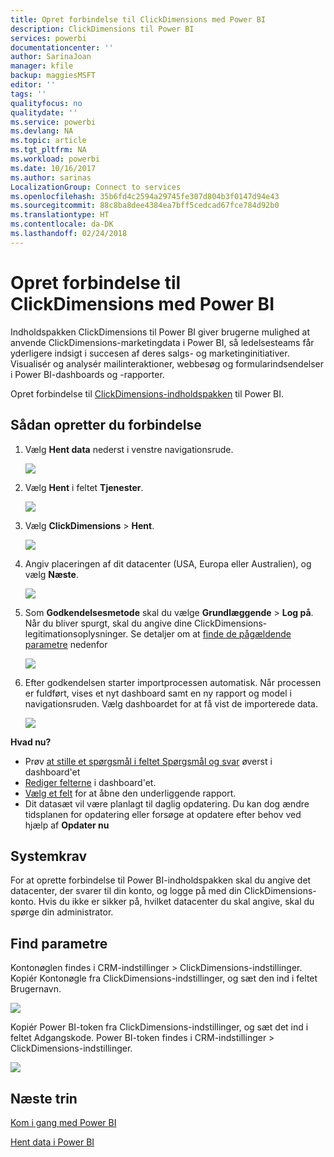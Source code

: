 ```yaml
---
title: Opret forbindelse til ClickDimensions med Power BI
description: ClickDimensions til Power BI
services: powerbi
documentationcenter: ''
author: SarinaJoan
manager: kfile
backup: maggiesMSFT
editor: ''
tags: ''
qualityfocus: no
qualitydate: ''
ms.service: powerbi
ms.devlang: NA
ms.topic: article
ms.tgt_pltfrm: NA
ms.workload: powerbi
ms.date: 10/16/2017
ms.author: sarinas
LocalizationGroup: Connect to services
ms.openlocfilehash: 35b6fd4c2594a29745fe307d804b3f0147d94e43
ms.sourcegitcommit: 88c8ba8dee4384ea7bff5cedcad67fce784d92b0
ms.translationtype: HT
ms.contentlocale: da-DK
ms.lasthandoff: 02/24/2018
---
```

# <a name="connect-to-clickdimensions-with-power-bi"></a>Opret forbindelse til ClickDimensions med Power BI
Indholdspakken ClickDimensions til Power BI giver brugerne mulighed at anvende ClickDimensions-marketingdata i Power BI, så ledelsesteams får yderligere indsigt i succesen af deres salgs- og marketinginitiativer. Visualisér og analysér mailinteraktioner, webbesøg og formularindsendelser i Power BI-dashboards og -rapporter.

Opret forbindelse til [ClickDimensions-indholdspakken](https://app.powerbi.com/getdata/services/click-dimensions) til Power BI.

## <a name="how-to-connect"></a>Sådan opretter du forbindelse
1. Vælg **Hent data** nederst i venstre navigationsrude.
   
   ![](media/service-connect-to-clickdimensions/getdata.png)
2. Vælg **Hent** i feltet **Tjenester**.
   
   ![](media/service-connect-to-clickdimensions/services.png)
3. Vælg **ClickDimensions** \>  **Hent**.
   
   ![](media/service-connect-to-clickdimensions/clickdimensions.png)
4. Angiv placeringen af dit datacenter (USA, Europa eller Australien), og vælg **Næste**.
   
   ![](media/service-connect-to-clickdimensions/params.png)
5. Som **Godkendelsesmetode** skal du vælge **Grundlæggende** \> **Log på**. Når du bliver spurgt, skal du angive dine ClickDimensions-legitimationsoplysninger. Se detaljer om at [finde de pågældende parametre](#FindingParams) nedenfor
   
    ![](media/service-connect-to-clickdimensions/creds.png)
6. Efter godkendelsen starter importprocessen automatisk. Når processen er fuldført, vises et nyt dashboard samt en ny rapport og model i navigationsruden. Vælg dashboardet for at få vist de importerede data.
   
     ![](media/service-connect-to-clickdimensions/dashboard.png)

**Hvad nu?**

* Prøv [at stille et spørgsmål i feltet Spørgsmål og svar](power-bi-q-and-a.md) øverst i dashboard'et
* [Rediger felterne](service-dashboard-edit-tile.md) i dashboard'et.
* [Vælg et felt](service-dashboard-tiles.md) for at åbne den underliggende rapport.
* Dit datasæt vil være planlagt til daglig opdatering. Du kan dog ændre tidsplanen for opdatering eller forsøge at opdatere efter behov ved hjælp af **Opdater nu**

## <a name="system-requirements"></a>Systemkrav
For at oprette forbindelse til Power BI-indholdspakken skal du angive det datacenter, der svarer til din konto, og logge på med din ClickDimensions-konto. Hvis du ikke er sikker på, hvilket datacenter du skal angive, skal du spørge din administrator.

<a name="FindingParams"></a>

## <a name="finding-parameters"></a>Find parametre
Kontonøglen findes i CRM-indstillinger \> ClickDimensions-indstillinger. Kopiér Kontonøgle fra ClickDimensions-indstillinger, og sæt den ind i feltet Brugernavn.  

![](media/service-connect-to-clickdimensions/crm.png)  

Kopiér Power BI-token fra ClickDimensions-indstillinger, og sæt det ind i feltet Adgangskode. Power BI-token findes i CRM-indstillinger \> ClickDimensions-indstillinger.  

![](media/service-connect-to-clickdimensions/crm2.png)  

## <a name="next-steps"></a>Næste trin
[Kom i gang med Power BI](service-get-started.md)

[Hent data i Power BI](service-get-data.md)

